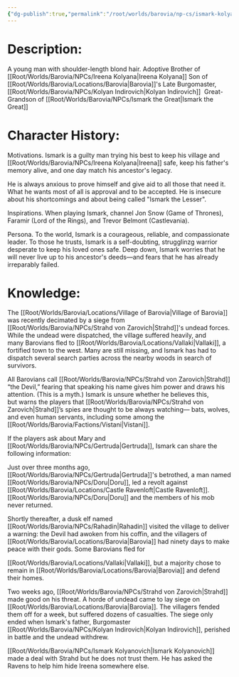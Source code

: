 ```yaml
---
{"dg-publish":true,"permalink":"/root/worlds/barovia/np-cs/ismark-kolyanovich/","tags":["Barovia"]}
---
```


# **Description:**

A young man with shoulder-length blond hair.
Adoptive Brother of [[Root/Worlds/Barovia/NPCs/Ireena Kolyana\|Ireena Kolyana]]
Son of [[Root/Worlds/Barovia/Locations/Barovia\|Barovia]]'s Late Burgomaster, [[Root/Worlds/Barovia/NPCs/Kolyan Indirovich\|Kolyan Indirovich]] 
Great-Grandson of [[Root/Worlds/Barovia/NPCs/Ismark the Great\|Ismark the Great]]
# **Character History:**

Motivations. Ismark is a guilty man trying his best to keep his village and [[Root/Worlds/Barovia/NPCs/Ireena Kolyana\|Ireena]] safe, keep his father's memory alive, and one day match his ancestor's legacy. 

He is always anxious to prove himself and give aid to all those that need it. What he wants most of all is approval and to be accepted. 
He is insecure about his shortcomings and about being called "Ismark the Lesser".

Inspirations. When playing Ismark, channel Jon Snow (Game of Thrones), Faramir (Lord of the Rings), and Trevor Belmont (Castlevania). 

Persona. To the world, Ismark is a courageous, reliable, and compassionate leader. To those he trusts, Ismark is a self-doubting, strugglinzg warrior desperate to keep his loved ones safe. Deep down, Ismark worries that he will never live up to his ancestor's deeds—and fears that he has already irreparably failed. 

# **Knowledge:**

The [[Root/Worlds/Barovia/Locations/Village of Barovia\|Village of Barovia]] was recently decimated by a siege from [[Root/Worlds/Barovia/NPCs/Strahd von Zarovich\|Strahd]]'s undead forces. While the undead were dispatched, the village suffered heavily, and many Barovians fled to [[Root/Worlds/Barovia/Locations/Vallaki\|Vallaki]], a fortified town to the west. Many are still missing, and Ismark has had to dispatch several search parties across the nearby woods in search of survivors. 

All Barovians call [[Root/Worlds/Barovia/NPCs/Strahd von Zarovich\|Strahd]] “the Devil,” fearing that speaking his name gives him power and draws his attention. (This is a myth.) Ismark is unsure whether he believes this, but warns the players that [[Root/Worlds/Barovia/NPCs/Strahd von Zarovich\|Strahd]]’s spies are thought to be always watching— bats, wolves, and even human servants, including some among the [[Root/Worlds/Barovia/Factions/Vistani\|Vistani]]. 

If the players ask about Mary and [[Root/Worlds/Barovia/NPCs/Gertruda\|Gertruda]], Ismark can share the following information: 

Just over three months ago, [[Root/Worlds/Barovia/NPCs/Gertruda\|Gertruda]]'s betrothed, a man named [[Root/Worlds/Barovia/NPCs/Doru\|Doru]], led a revolt against [[Root/Worlds/Barovia/Locations/Castle Ravenloft\|Castle Ravenloft]]. [[Root/Worlds/Barovia/NPCs/Doru\|Doru]] and the members of his mob never returned. 

Shortly thereafter, a dusk elf named [[Root/Worlds/Barovia/NPCs/Rahadin\|Rahadin]] visited the village to deliver a warning: the Devil had awoken from his coffin, and the villagers of [[Root/Worlds/Barovia/Locations/Barovia\|Barovia]] had ninety days to make peace with their gods. Some Barovians fled for 

[[Root/Worlds/Barovia/Locations/Vallaki\|Vallaki]], but a majority chose to remain in [[Root/Worlds/Barovia/Locations/Barovia\|Barovia]] and defend their homes. 

Two weeks ago, [[Root/Worlds/Barovia/NPCs/Strahd von Zarovich\|Strahd]] made good on his threat. A horde of undead came to lay siege on [[Root/Worlds/Barovia/Locations/Barovia\|Barovia]]. The villagers fended them off for a week, but suffered dozens of casualties. The siege only ended when Ismark's father, Burgomaster [[Root/Worlds/Barovia/NPCs/Kolyan Indirovich\|Kolyan Indirovich]], perished in battle and the undead withdrew. 

[[Root/Worlds/Barovia/NPCs/Ismark Kolyanovich\|Ismark Kolyanovich]] made a deal with Strahd but he does not trust them. He has asked the Ravens to help him hide Ireena somewhere else.
